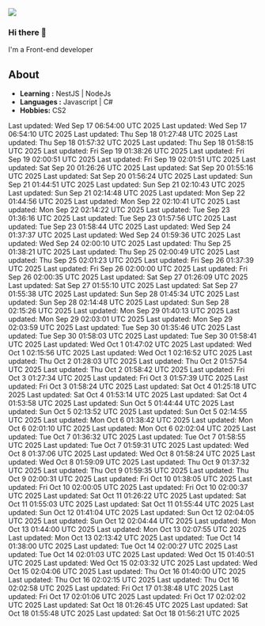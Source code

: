 <img align='center' src="https://github-readme-stats.vercel.app/api?username=666-arch">

### Hi there 👋

I'm a Front-end developer 
## About

-  **Learning :** NestJS | NodeJs
-  **Languages :** Javascript | C#
-  **Hobbies:** CS2

<!-- ## My code time -->

<!-- LANGUAGE_STATS_START -->
<!-- LANGUAGE_STATS_END --> 
Last updated: Wed Sep 17 06:54:00 UTC 2025
Last updated: Wed Sep 17 06:54:10 UTC 2025
Last updated: Thu Sep 18 01:27:48 UTC 2025
Last updated: Thu Sep 18 01:57:32 UTC 2025
Last updated: Thu Sep 18 01:58:15 UTC 2025
Last updated: Fri Sep 19 01:38:26 UTC 2025
Last updated: Fri Sep 19 02:00:51 UTC 2025
Last updated: Fri Sep 19 02:01:51 UTC 2025
Last updated: Sat Sep 20 01:26:26 UTC 2025
Last updated: Sat Sep 20 01:55:16 UTC 2025
Last updated: Sat Sep 20 01:56:24 UTC 2025
Last updated: Sun Sep 21 01:44:51 UTC 2025
Last updated: Sun Sep 21 02:10:43 UTC 2025
Last updated: Sun Sep 21 02:14:48 UTC 2025
Last updated: Mon Sep 22 01:44:56 UTC 2025
Last updated: Mon Sep 22 02:10:41 UTC 2025
Last updated: Mon Sep 22 02:14:22 UTC 2025
Last updated: Tue Sep 23 01:36:16 UTC 2025
Last updated: Tue Sep 23 01:57:56 UTC 2025
Last updated: Tue Sep 23 01:58:44 UTC 2025
Last updated: Wed Sep 24 01:37:37 UTC 2025
Last updated: Wed Sep 24 01:59:36 UTC 2025
Last updated: Wed Sep 24 02:00:10 UTC 2025
Last updated: Thu Sep 25 01:38:21 UTC 2025
Last updated: Thu Sep 25 02:00:49 UTC 2025
Last updated: Thu Sep 25 02:01:23 UTC 2025
Last updated: Fri Sep 26 01:37:39 UTC 2025
Last updated: Fri Sep 26 02:00:00 UTC 2025
Last updated: Fri Sep 26 02:00:35 UTC 2025
Last updated: Sat Sep 27 01:26:09 UTC 2025
Last updated: Sat Sep 27 01:55:10 UTC 2025
Last updated: Sat Sep 27 01:55:38 UTC 2025
Last updated: Sun Sep 28 01:45:34 UTC 2025
Last updated: Sun Sep 28 02:14:48 UTC 2025
Last updated: Sun Sep 28 02:15:26 UTC 2025
Last updated: Mon Sep 29 01:40:13 UTC 2025
Last updated: Mon Sep 29 02:03:01 UTC 2025
Last updated: Mon Sep 29 02:03:59 UTC 2025
Last updated: Tue Sep 30 01:35:46 UTC 2025
Last updated: Tue Sep 30 01:58:03 UTC 2025
Last updated: Tue Sep 30 01:58:41 UTC 2025
Last updated: Wed Oct  1 01:47:02 UTC 2025
Last updated: Wed Oct  1 02:15:56 UTC 2025
Last updated: Wed Oct  1 02:16:52 UTC 2025
Last updated: Thu Oct  2 01:28:03 UTC 2025
Last updated: Thu Oct  2 01:57:54 UTC 2025
Last updated: Thu Oct  2 01:58:42 UTC 2025
Last updated: Fri Oct  3 01:27:34 UTC 2025
Last updated: Fri Oct  3 01:57:39 UTC 2025
Last updated: Fri Oct  3 01:58:24 UTC 2025
Last updated: Sat Oct  4 01:25:18 UTC 2025
Last updated: Sat Oct  4 01:53:14 UTC 2025
Last updated: Sat Oct  4 01:53:58 UTC 2025
Last updated: Sun Oct  5 01:44:44 UTC 2025
Last updated: Sun Oct  5 02:13:52 UTC 2025
Last updated: Sun Oct  5 02:14:55 UTC 2025
Last updated: Mon Oct  6 01:38:42 UTC 2025
Last updated: Mon Oct  6 02:01:10 UTC 2025
Last updated: Mon Oct  6 02:02:04 UTC 2025
Last updated: Tue Oct  7 01:36:32 UTC 2025
Last updated: Tue Oct  7 01:58:55 UTC 2025
Last updated: Tue Oct  7 01:59:31 UTC 2025
Last updated: Wed Oct  8 01:37:06 UTC 2025
Last updated: Wed Oct  8 01:58:24 UTC 2025
Last updated: Wed Oct  8 01:59:09 UTC 2025
Last updated: Thu Oct  9 01:37:32 UTC 2025
Last updated: Thu Oct  9 01:59:35 UTC 2025
Last updated: Thu Oct  9 02:00:31 UTC 2025
Last updated: Fri Oct 10 01:38:05 UTC 2025
Last updated: Fri Oct 10 02:00:05 UTC 2025
Last updated: Fri Oct 10 02:00:37 UTC 2025
Last updated: Sat Oct 11 01:26:22 UTC 2025
Last updated: Sat Oct 11 01:55:03 UTC 2025
Last updated: Sat Oct 11 01:55:44 UTC 2025
Last updated: Sun Oct 12 01:41:04 UTC 2025
Last updated: Sun Oct 12 02:04:05 UTC 2025
Last updated: Sun Oct 12 02:04:44 UTC 2025
Last updated: Mon Oct 13 01:44:00 UTC 2025
Last updated: Mon Oct 13 02:07:55 UTC 2025
Last updated: Mon Oct 13 02:13:42 UTC 2025
Last updated: Tue Oct 14 01:38:00 UTC 2025
Last updated: Tue Oct 14 02:00:27 UTC 2025
Last updated: Tue Oct 14 02:01:03 UTC 2025
Last updated: Wed Oct 15 01:40:51 UTC 2025
Last updated: Wed Oct 15 02:03:32 UTC 2025
Last updated: Wed Oct 15 02:04:06 UTC 2025
Last updated: Thu Oct 16 01:40:00 UTC 2025
Last updated: Thu Oct 16 02:02:15 UTC 2025
Last updated: Thu Oct 16 02:02:58 UTC 2025
Last updated: Fri Oct 17 01:38:48 UTC 2025
Last updated: Fri Oct 17 02:01:06 UTC 2025
Last updated: Fri Oct 17 02:02:02 UTC 2025
Last updated: Sat Oct 18 01:26:45 UTC 2025
Last updated: Sat Oct 18 01:55:48 UTC 2025
Last updated: Sat Oct 18 01:56:21 UTC 2025
